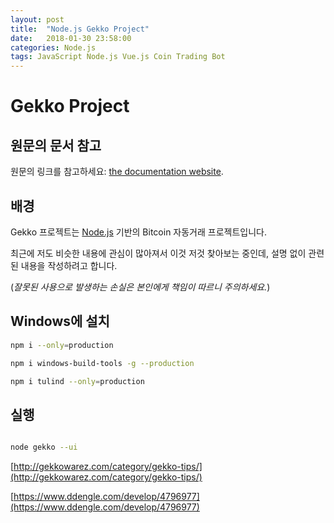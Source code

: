 ```yaml
---
layout: post
title:  "Node.js Gekko Project"
date:   2018-01-30 23:58:00
categories: Node.js
tags: JavaScript Node.js Vue.js Coin Trading Bot
---
```

# Gekko Project

## 원문의 문서 참고

원문의 링크를 참고하세요: [the documentation website](https://gekko.wizb.it/docs/introduction/about_gekko.html).

## 배경

Gekko 프로젝트는 [Node.js](http://nodejs.org) 기반의 Bitcoin 자동거래 프로젝트입니다.

최근에 저도 비슷한 내용에 관심이 많아져서 이것 저것 찾아보는 중인데, 설명 없이 관련된 내용을 작성하려고 합니다.

(*잘못된 사용으로 발생하는 손실은 본인에게 책임이 따르니 주의하세요.*)

## Windows에 설치

```bash
npm i --only=production

npm i windows-build-tools -g --production

npm i tulind --only=production
```

## 실행

```bash

node gekko --ui

```

[http://gekkowarez.com/category/gekko-tips/](http://gekkowarez.com/category/gekko-tips/)

[https://www.ddengle.com/develop/4796977](https://www.ddengle.com/develop/4796977)
